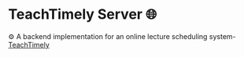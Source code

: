 # TeachTimely Server 🌐

⚙️ A backend implementation for an online lecture scheduling system- [TeachTimely](https://github.com/ranepaarth/TeachTimely)
